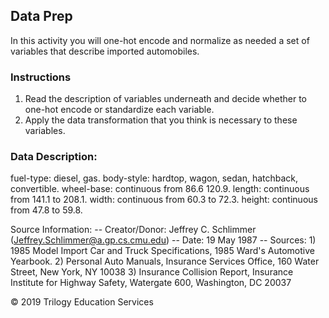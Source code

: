 
## Data Prep

In this activity you will one-hot encode and normalize as needed a set of variables that describe imported automobiles.

### Instructions

1. Read the description of variables underneath and decide whether to one-hot encode or standardize each variable.
2. Apply the data transformation that you think is necessary to these variables. 

### Data Description:

fuel-type:                diesel, gas.
body-style:               hardtop, wagon, sedan, hatchback, convertible.
wheel-base:               continuous from 86.6 120.9.
length:                   continuous from 141.1 to 208.1.
width:                    continuous from 60.3 to 72.3.
height:                   continuous from 47.8 to 59.8.



Source Information:
   -- Creator/Donor: Jeffrey C. Schlimmer (Jeffrey.Schlimmer@a.gp.cs.cmu.edu)
   -- Date: 19 May 1987
   -- Sources:
     1) 1985 Model Import Car and Truck Specifications, 1985 Ward's
        Automotive Yearbook.
     2) Personal Auto Manuals, Insurance Services Office, 160 Water
        Street, New York, NY 10038 
     3) Insurance Collision Report, Insurance Institute for Highway
        Safety, Watergate 600, Washington, DC 20037



© 2019 Trilogy Education Services